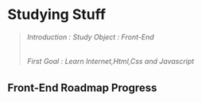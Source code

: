 # **Studying Stuff**
> ###### Introduction : Study Object : Front-End
> ###### First Goal : Learn Internet,Html,Css and Javascript
## Front-End Roadmap Progress
